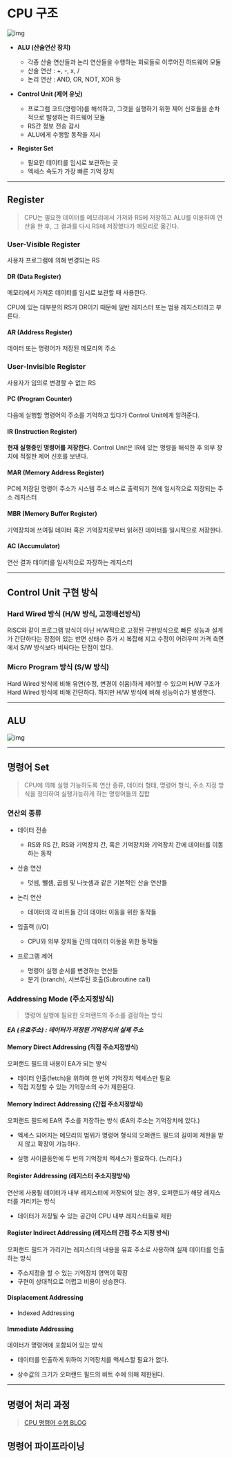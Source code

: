 # CPU 구조

![img](https://upload.wikimedia.org/wikipedia/commons/d/d8/ABasicComputer.gif)

- **ALU (산술연산 장치)**

  - 각종 산술 연산들과 논리 연산들을 수행하는 회로들로 이루어진 하드웨어 모듈
  - 산술 연산 : +, -, x, /
  - 논리 연산 : AND, OR, NOT, XOR 등

- **Control Unit (제어 유닛)**

  - 프로그램 코드(명령어)를 해석하고, 그것을 실행하기 위한 제어 신호들을 순차적으로 발생하는 하드웨어 모듈
  - RS간 정보 전송 감시
  - ALU에게 수행할 동작을 지시

- **Register Set**

  - 필요한 데이터를 임시로 보관하는 곳
  - 엑세스 속도가 가장 빠른 기억 장치

---

## Register

> CPU는 필요한 데이터를 메모리에서 가져와 RS에 저장하고 ALU를 이용하여 연산을 한 후, 그 결과를 다시 RS에 저장했다가 메모리로 옮긴다.

### User-Visible Register

사용자 프로그램에 의해 변경되는 RS

#### DR (Data Register)

메모리에서 가져온 데이터를 임시로 보관할 때 사용한다.

CPU에 있는 대부분의 RS가 DR이기 때문에 일반 레지스터 또는 범용 레지스터라고 부른다.

#### AR (Address Register)

데이터 또는 명령어가 저장된 메모리의 주소

### User-Invisible Register

사용자가 임의로 변경할 수 없는 RS

#### PC (Program Counter)

다음에 실행할 명령어의 주소를 기억하고 있다가 Control Unit에게 알려준다.

#### IR (Instruction Register)

**현재 실행중인 명령어를 저장한다.** Control Unit은 IR에 있는 명령을 해석한 후 외부 장치에 적절한 제어 신호를 보낸다.

#### MAR (Memory Address Register)

PC에 저장된 명령어 주소가 시스템 주소 버스로 출력되기 전에 일시적으로 저장되는 주소 레지스터

#### MBR (Memory Buffer Register)

기억장치에 쓰여질 데이터 혹은 기억장치로부터 읽혀진 데이터를 일시적으로 저장한다.

#### AC (Accumulator)

연산 결과 데이터를 일시적으로 자장하는 레지스터

---

## Control Unit 구현 방식

### Hard Wired 방식 (H/W 방식, 고정배선방식)

RISC와 같이 프로그램 방식이 아닌 H/W적으로 고정된 구현방식으로 빠른 성능과 설계가 간단하다는 장점이 있는 반면 상태수 증가 시 복잡해 지고 수정이 어려우며 가격 측면에서 S/W 방식보다 비싸다는 단점이 있다.

### Micro Program 방식 (S/W 방식)

Hard Wired 방식에 비해 유연(수정, 변경이 쉬움)하게 제어할 수 있으며 H/W 구조가 Hard Wired 방식에 비해 간단하다. 하지만 H/W 방식에 비해 성능이슈가 발생한다.

---

## ALU

![img](https://upload.wikimedia.org/wikipedia/commons/0/0f/ALU_block.gif)

---

## 명령어 Set

> CPU에 의해 실행 가능하도록 연산 종류, 데이터 형태, 명령어 형식, 주소 지정 방식을 정의하여 실행가능하게 하는 명령어들의 집합

### 연산의 종류

- 데이터 전송

  - RS와 RS 간, RS와 기억장치 간, 혹은 기억장치와 기억장치 간에 데이터를 이동하는 동작

- 산술 연산

  - 덧셈, 뺄셈, 곱셈 및 나눗셈과 같은 기본적인 산술 연산들

- 논리 연산

  - 데이터의 각 비트들 간의 데이터 이동을 위한 동작들

- 입출력 (I/O)

  - CPU와 외부 장치들 간의 데이터 이동을 위한 동작들

- 프로그램 제어

  - 명령어 실행 순서를 변경하는 연산들
  - 분기 (branch), 서브루틴 호출(Subroutine call)

### Addressing Mode (주소지정방식)

> 명령어 실행에 필요한 오퍼랜드의 주소를 결정하는 방식

**_EA (유효주소) : 데이터가 저장된 기억장치의 실제 주소_**

#### Memory Direct Addressing (직접 주소지정방식)

오퍼랜드 필드의 내용이 EA가 되는 방식

- 데이터 인출(fetch)을 위하여 한 번의 기억장치 엑세스만 필요
- 직접 지정할 수 있는 기억장소의 수가 제한된다.

#### Memory Indirect Addressing (간접 주소지정방식)

오퍼랜드 필드에 EA의 주소를 저장하는 방식 (EA의 주소는 기억장치에 있다.)

- 엑세스 되어지는 메모리의 범위가 명령어 형식의 오퍼랜드 필드의 길이에 제한을 받지 않고 확장이 가능하다.

- 실행 사이클동안에 두 번의 기억장치 엑세스가 필요하다. (느리다.)

#### Register Addressing (레지스터 주소지정방식)

연산에 사용될 데이터가 내부 레지스터에 저장되어 있는 경우, 오퍼랜드가 해당 레지스터를 가리키는 방식

- 데이터가 저장될 수 있는 공간이 CPU 내부 레지스터들로 제한

#### Register Indirect Addressing (레지스터 간접 주소 지정 방식)

오퍼랜드 필드가 가리키는 레지스터의 내용을 유효 주소로 사용하여 실제 데이터를 인출하는 방식

- 주소지정을 할 수 있는 기억장치 영역이 확장
- 구현이 상대적으로 어렵고 비용이 상승한다.

#### Displacement Addressing

- Indexed Addressing

#### Immediate Addressing

데이터가 명령어에 포함되어 있는 방식

- 데이터를 인출하게 위하여 기억장치를 액세스할 필요가 없다.

- 상수값의 크기가 오퍼랜드 필드의 비트 수에 의해 제한된다.

---

## 명령어 처리 과정

> [CPU 명령어 수행 BLOG](https://velog.io/@ckstn0777/%EC%BB%B4%ED%93%A8%ED%84%B0%EA%B5%AC%EC%A1%B0-9htxi9jo)

## 명령어 파이프라이닝
